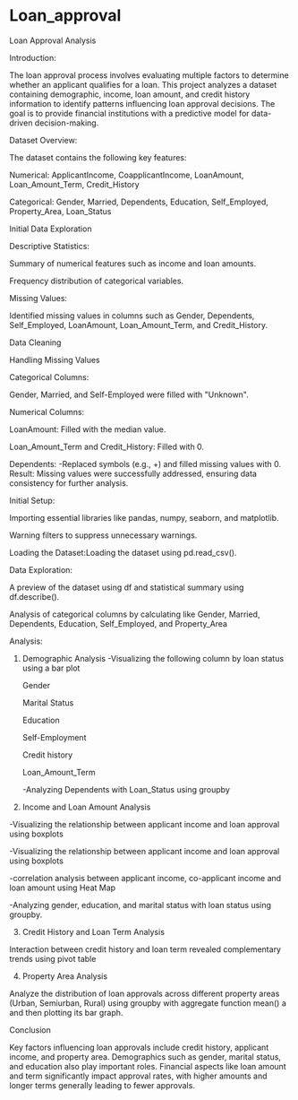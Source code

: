 # Loan_approval
Loan Approval Analysis

Introduction:

The loan approval process involves evaluating multiple factors to determine whether an applicant qualifies for a loan. This project analyzes a dataset containing demographic, income, loan amount, and credit history information to identify patterns influencing loan approval decisions. The goal is to provide financial institutions with a predictive model for data-driven decision-making.

Dataset Overview:

The dataset contains the following key features:

Numerical: ApplicantIncome, CoapplicantIncome, LoanAmount, Loan_Amount_Term, Credit_History

Categorical: Gender, Married, Dependents, Education, Self_Employed, Property_Area, Loan_Status

Initial Data Exploration

Descriptive Statistics:

Summary of numerical features such as income and loan amounts.

Frequency distribution of categorical variables.

Missing Values:

Identified missing values in columns such as Gender, Dependents, Self_Employed, LoanAmount, Loan_Amount_Term, and Credit_History.



Data Cleaning

Handling Missing Values

Categorical Columns:

Gender, Married, and Self-Employed were filled with "Unknown".

Numerical Columns:

LoanAmount: Filled with the median value.

Loan_Amount_Term and Credit_History: Filled with 0.

Dependents:
-Replaced symbols (e.g., +) and filled missing values with 0.
Result:
Missing values were successfully addressed, ensuring data consistency for further analysis.

Initial Setup:

Importing essential libraries like pandas, numpy, seaborn, and matplotlib.

Warning filters to suppress unnecessary warnings.

Loading the Dataset:Loading the dataset using pd.read_csv().

Data Exploration:

A preview of the dataset using df and statistical summary using df.describe().

Analysis of categorical columns by calculating  like Gender, Married, Dependents, Education, Self_Employed, and Property_Area

Analysis:
1. Demographic Analysis
    -Visualizing the following column by loan status using a bar plot
   
    Gender
   
    Marital Status
   
   Education
   
   Self-Employment
   
   Credit history
   
   Loan_Amount_Term
   
     -Analyzing Dependents with Loan_Status using groupby

   
2. Income and Loan Amount Analysis
   
-Visualizing the relationship between applicant income and loan approval using boxplots

-Visualizing the relationship between applicant income and loan approval using boxplots

-correlation analysis between applicant income, co-applicant income and loan amount using Heat Map

-Analyzing gender, education, and marital status with loan status using groupby. 

3. Credit History and Loan Term Analysis
   
Interaction between credit history and loan term revealed complementary trends using pivot table

4. Property Area Analysis
   
Analyze the distribution of loan approvals across different property areas (Urban, Semiurban, Rural) using groupby with aggregate function mean() a and then plotting its  bar graph. 

Conclusion

Key factors influencing loan approvals include credit history, applicant income, and property area. Demographics such as gender, marital status, and education also play important roles. Financial aspects like loan amount and term significantly impact approval rates, with higher amounts and longer terms generally leading to fewer approvals.
